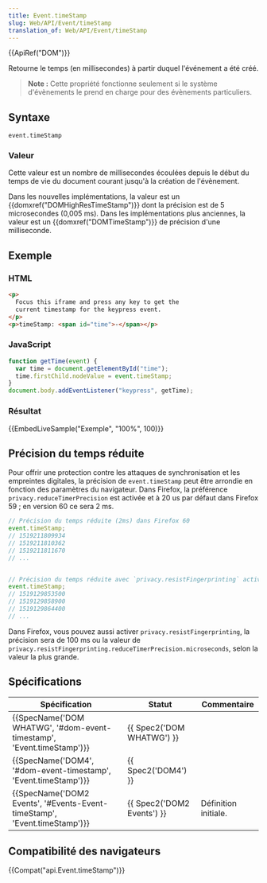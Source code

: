 ```yaml
---
title: Event.timeStamp
slug: Web/API/Event/timeStamp
translation_of: Web/API/Event/timeStamp
---
```

{{ApiRef("DOM")}}

Retourne le temps (en millisecondes) à partir duquel l'événement a été créé.

> **Note :** Cette propriété fonctionne seulement si le système d'évènements le prend en charge pour des évènements particuliers.

## Syntaxe

    event.timeStamp

### Valeur

Cette valeur est un nombre de millisecondes écoulées depuis le début du temps de vie du document courant jusqu'à la création de l'évènement.

Dans les nouvelles implémentations, la valeur est un {{domxref("DOMHighResTimeStamp")}} dont la précision est de 5 microsecondes (0,005 ms). Dans les implémentations plus anciennes, la valeur est un {{domxref("DOMTimeStamp")}} de précision d'une milliseconde.

## Exemple

### HTML

```html
<p>
  Focus this iframe and press any key to get the
  current timestamp for the keypress event.
</p>
<p>timeStamp: <span id="time">-</span></p>
```

### JavaScript

```js
function getTime(event) {
  var time = document.getElementById("time");
  time.firstChild.nodeValue = event.timeStamp;
}
document.body.addEventListener("keypress", getTime);
```

### Résultat

{{EmbedLiveSample("Exemple", "100%", 100)}}

## Précision du temps réduite

Pour offrir une protection contre les attaques de synchronisation et les empreintes digitales, la précision de `event.timeStamp` peut être arrondie en fonction des paramètres du navigateur.
Dans Firefox, la préférence `privacy.reduceTimerPrecision` est activée et à 20 us par défaut dans Firefox 59 ; en version 60 ce sera 2 ms.

```js
// Précision du temps réduite (2ms) dans Firefox 60
event.timeStamp;
// 1519211809934
// 1519211810362
// 1519211811670
// ...


// Précision du temps réduite avec `privacy.resistFingerprinting` activé
event.timeStamp;
// 1519129853500
// 1519129858900
// 1519129864400
// ...
```

Dans Firefox, vous pouvez aussi activer `privacy.resistFingerprinting`, la précision sera de 100 ms ou la valeur de `privacy.resistFingerprinting.reduceTimerPrecision.microseconds`, selon la valeur la plus grande.

## Spécifications

| Spécification                                                                                    | Statut                               | Commentaire          |
| ------------------------------------------------------------------------------------------------ | ------------------------------------ | -------------------- |
| {{SpecName('DOM WHATWG', '#dom-event-timestamp', 'Event.timeStamp')}}     | {{ Spec2('DOM WHATWG') }}     |                      |
| {{SpecName('DOM4', '#dom-event-timestamp', 'Event.timeStamp')}}             | {{ Spec2('DOM4') }}             |                      |
| {{SpecName('DOM2 Events', '#Events-Event-timeStamp', 'Event.timeStamp')}} | {{ Spec2('DOM2 Events') }} | Définition initiale. |

## Compatibilité des navigateurs

{{Compat("api.Event.timeStamp")}}
